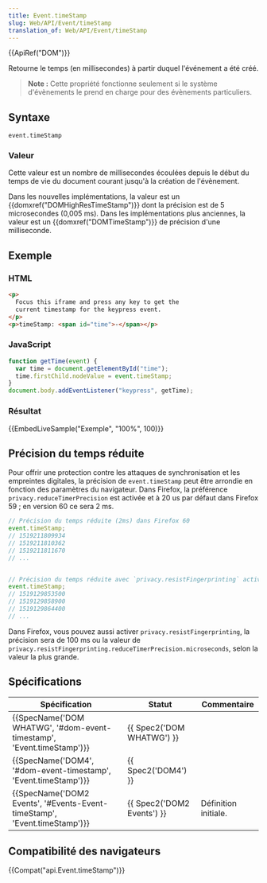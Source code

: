 ```yaml
---
title: Event.timeStamp
slug: Web/API/Event/timeStamp
translation_of: Web/API/Event/timeStamp
---
```

{{ApiRef("DOM")}}

Retourne le temps (en millisecondes) à partir duquel l'événement a été créé.

> **Note :** Cette propriété fonctionne seulement si le système d'évènements le prend en charge pour des évènements particuliers.

## Syntaxe

    event.timeStamp

### Valeur

Cette valeur est un nombre de millisecondes écoulées depuis le début du temps de vie du document courant jusqu'à la création de l'évènement.

Dans les nouvelles implémentations, la valeur est un {{domxref("DOMHighResTimeStamp")}} dont la précision est de 5 microsecondes (0,005 ms). Dans les implémentations plus anciennes, la valeur est un {{domxref("DOMTimeStamp")}} de précision d'une milliseconde.

## Exemple

### HTML

```html
<p>
  Focus this iframe and press any key to get the
  current timestamp for the keypress event.
</p>
<p>timeStamp: <span id="time">-</span></p>
```

### JavaScript

```js
function getTime(event) {
  var time = document.getElementById("time");
  time.firstChild.nodeValue = event.timeStamp;
}
document.body.addEventListener("keypress", getTime);
```

### Résultat

{{EmbedLiveSample("Exemple", "100%", 100)}}

## Précision du temps réduite

Pour offrir une protection contre les attaques de synchronisation et les empreintes digitales, la précision de `event.timeStamp` peut être arrondie en fonction des paramètres du navigateur.
Dans Firefox, la préférence `privacy.reduceTimerPrecision` est activée et à 20 us par défaut dans Firefox 59 ; en version 60 ce sera 2 ms.

```js
// Précision du temps réduite (2ms) dans Firefox 60
event.timeStamp;
// 1519211809934
// 1519211810362
// 1519211811670
// ...


// Précision du temps réduite avec `privacy.resistFingerprinting` activé
event.timeStamp;
// 1519129853500
// 1519129858900
// 1519129864400
// ...
```

Dans Firefox, vous pouvez aussi activer `privacy.resistFingerprinting`, la précision sera de 100 ms ou la valeur de `privacy.resistFingerprinting.reduceTimerPrecision.microseconds`, selon la valeur la plus grande.

## Spécifications

| Spécification                                                                                    | Statut                               | Commentaire          |
| ------------------------------------------------------------------------------------------------ | ------------------------------------ | -------------------- |
| {{SpecName('DOM WHATWG', '#dom-event-timestamp', 'Event.timeStamp')}}     | {{ Spec2('DOM WHATWG') }}     |                      |
| {{SpecName('DOM4', '#dom-event-timestamp', 'Event.timeStamp')}}             | {{ Spec2('DOM4') }}             |                      |
| {{SpecName('DOM2 Events', '#Events-Event-timeStamp', 'Event.timeStamp')}} | {{ Spec2('DOM2 Events') }} | Définition initiale. |

## Compatibilité des navigateurs

{{Compat("api.Event.timeStamp")}}
